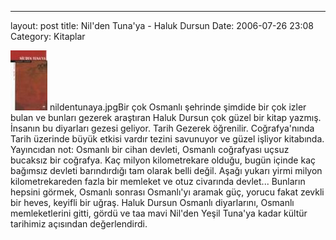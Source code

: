 ---
layout: post
title: Nil&#039;den Tuna&#039;ya - Haluk Dursun
Date: 2006-07-26 23:08
Category: Kitaplar

![Nil'den Tuna'ya][] nildentunaya.jpgBir çok Osmanlı şehrinde şimdide
bir çok izler bulan ve bunları gezerek araştıran Haluk Dursun çok güzel
bir kitap yazmış. İnsanın bu diyarları gezesi geliyor. Tarih Gezerek
öğrenilir. Coğrafya'nında Tarih üzerinde büyük etkisi vardır tezini
savunuyor ve güzel işliyor kitabında. Yayıncıdan not: Osmanlı bir cihan
devleti, Osmanlı coğrafyası uçsuz bucaksız bir coğrafya. Kaç milyon
kilometrekare olduğu, bugün içinde kaç bağımsız devleti barındırdığı tam
olarak belli değil. Aşağı yukarı yirmi milyon kilometrekareden fazla bir
memleket ve otuz civarında devlet... Bunların hepsini görmek, Osmanlı
sonrası Osmanlı'yı aramak güç, yorucu fakat zevkli bir heves, keyifli
bir uğraş. Haluk Dursun Osmanlı diyarlarını, Osmanlı memleketlerini
gitti, gördü ve taa mavi Nil'den Yeşil Tuna'ya kadar kültür tarihimiz
açısından değerlendirdi.

  [Nil'den Tuna'ya]: /images/nildentunaya.thumbnail.jpg

